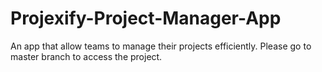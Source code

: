 # Projexify-Project-Manager-App
An app that allow teams to manage their projects efficiently.
Please go to master branch to access the project.
